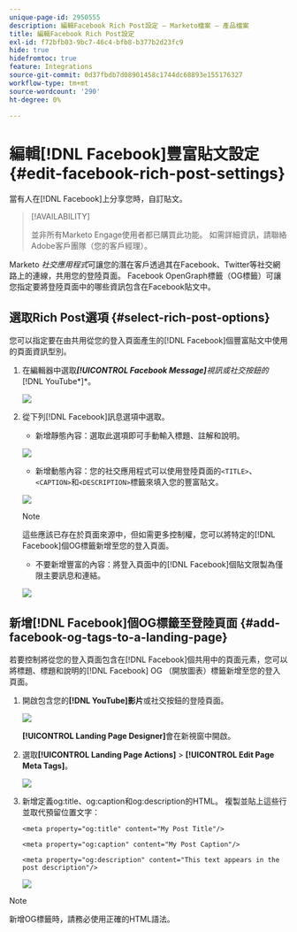 ```yaml
---
unique-page-id: 2950555
description: 編輯Facebook Rich Post設定 — Marketo檔案 — 產品檔案
title: 編輯Facebook Rich Post設定
exl-id: f72bfb03-9bc7-46c4-bfb8-b377b2d23fc9
hide: true
hidefromtoc: true
feature: Integrations
source-git-commit: 0d37fbdb7d08901458c1744dc68893e155176327
workflow-type: tm+mt
source-wordcount: '290'
ht-degree: 0%

---
```


# 編輯[!DNL Facebook]豐富貼文設定 {#edit-facebook-rich-post-settings}

當有人在[!DNL Facebook]上分享您時，自訂貼文。

>[!AVAILABILITY]
>
>並非所有Marketo Engage使用者都已購買此功能。 如需詳細資訊，請聯絡Adobe客戶團隊（您的客戶經理）。

Marketo _社交應用程式_&#x200B;可讓您的潛在客戶透過其在Facebook、Twitter等社交網路上的連線，共用您的登陸頁面。 Facebook OpenGraph標籤（OG標籤）可讓您指定要將登陸頁面中的哪些資訊包含在Facebook貼文中。

## 選取Rich Post選項 {#select-rich-post-options}

您可以指定要在由共用從您的登入頁面產生的[!DNL Facebook]個豐富貼文中使用的頁面資訊型別。

1. 在編輯器中選取&#x200B;***[!UICONTROL Facebook Message]**&#x200B;視訊或社交按鈕的&#x200B;*[!DNL YouTube*]*。

   ![](assets/image2014-9-22-16-3a47-3a21.png)

1. 從下列[!DNL Facebook]訊息選項中選取。

   * 新增靜態內容：選取此選項即可手動輸入標題、註解和說明。

   ![](assets/image2014-9-22-16-3a48-3a0.png)

   * 新增動態內容：您的社交應用程式可以使用登陸頁面的`<TITLE>`、`<CAPTION>`和`<DESCRIPTION>`標籤來填入您的豐富貼文。

   ![](assets/image2014-9-22-16-3a48-3a9.png)

   >[!NOTE]
   >
   >這些應該已存在於頁面來源中，但如需更多控制權，您可以將特定的[!DNL Facebook]個OG標籤新增至您的登入頁面。

   * 不要新增豐富的內容：將登入頁面中的[!DNL Facebook]個貼文限製為僅限主要訊息和連結。

   ![](assets/image2014-9-22-16-3a48-3a18.png)

## 新增[!DNL Facebook]個OG標籤至登陸頁面 {#add-facebook-og-tags-to-a-landing-page}

若要控制將從您的登入頁面包含在[!DNL Facebook]個共用中的頁面元素，您可以將標題、標題和說明的[!DNL Facebook] OG （開放圖表）標籤新增至您的登入頁面。

1. 開啟包含您的&#x200B;**[!DNL YouTube]影片**&#x200B;或社交按鈕的登陸頁面。

   ![](assets/image2014-9-22-16-3a51-3a28.png)

   **[!UICONTROL Landing Page Designer]**&#x200B;會在新視窗中開啟。

1. 選取&#x200B;**[!UICONTROL Landing Page Actions]** > **[!UICONTROL Edit Page Meta Tags]**。

   ![](assets/image2014-9-22-16-3a51-3a36.png)

1. 新增定義og:title、og:caption和og:description的HTML。 複製並貼上這些行並取代預留位置文字：

   `<meta property="og:title" content="My Post Title"/>`

   `<meta property="og:caption" content="My Post Caption"/>`

   `<meta property="og:description" content="This text appears in the post description"/>`

   ![](assets/image2014-9-22-16-3a52-3a8.png)

>[!NOTE]
>
>新增OG標籤時，請務必使用正確的HTML語法。

